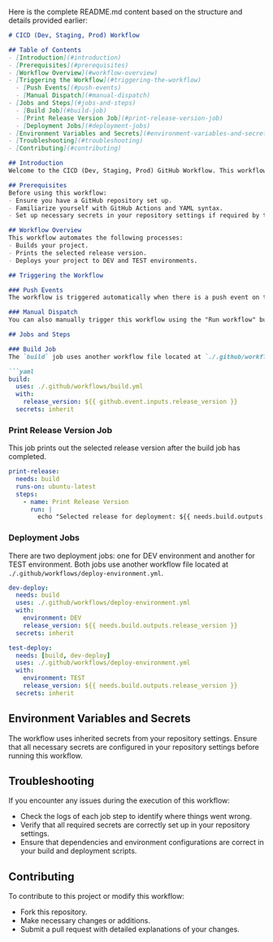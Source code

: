 Here is the complete README.md content based on the structure and details provided earlier:

```markdown
# CICD (Dev, Staging, Prod) Workflow

## Table of Contents
- [Introduction](#introduction)
- [Prerequisites](#prerequisites)
- [Workflow Overview](#workflow-overview)
- [Triggering the Workflow](#triggering-the-workflow)
  - [Push Events](#push-events)
  - [Manual Dispatch](#manual-dispatch)
- [Jobs and Steps](#jobs-and-steps)
  - [Build Job](#build-job)
  - [Print Release Version Job](#print-release-version-job)
  - [Deployment Jobs](#deployment-jobs)
- [Environment Variables and Secrets](#environment-variables-and-secrets)
- [Troubleshooting](#troubleshooting)
- [Contributing](#contributing)

## Introduction
Welcome to the CICD (Dev, Staging, Prod) GitHub Workflow. This workflow is designed to automate the build, test, and deployment processes for your project across different environments.

## Prerequisites
Before using this workflow:
- Ensure you have a GitHub repository set up.
- Familiarize yourself with GitHub Actions and YAML syntax.
- Set up necessary secrets in your repository settings if required by the workflow.

## Workflow Overview
This workflow automates the following processes:
- Builds your project.
- Prints the selected release version.
- Deploys your project to DEV and TEST environments.

## Triggering the Workflow

### Push Events
The workflow is triggered automatically when there is a push event on the `develop` branch.

### Manual Dispatch
You can also manually trigger this workflow using the "Run workflow" button on GitHub. When doing so, you will be prompted to select a release version from a list of predefined options.

## Jobs and Steps

### Build Job
The `build` job uses another workflow file located at `./.github/workflows/build.yml`. It takes an input parameter `release_version` which is passed from either the push event or manual dispatch.

```yaml
build:
  uses: ./.github/workflows/build.yml
  with:
    release_version: ${{ github.event.inputs.release_version }}
  secrets: inherit
```

### Print Release Version Job
This job prints out the selected release version after the build job has completed.

```yaml
print-release:
  needs: build
  runs-on: ubuntu-latest
  steps:
    - name: Print Release Version
      run: |
        echo "Selected release for deployment: ${{ needs.build.outputs.release_version }}"
```

### Deployment Jobs
There are two deployment jobs: one for DEV environment and another for TEST environment. Both jobs use another workflow file located at `./.github/workflows/deploy-environment.yml`.

```yaml
dev-deploy:
  needs: build
  uses: ./.github/workflows/deploy-environment.yml
  with:
    environment: DEV
    release_version: ${{ needs.build.outputs.release_version }}
  secrets: inherit

test-deploy:
  needs: [build, dev-deploy]
  uses: ./.github/workflows/deploy-environment.yml
  with:
    environment: TEST
    release_version: ${{ needs.build.outputs.release_version }}
  secrets: inherit
```

## Environment Variables and Secrets
The workflow uses inherited secrets from your repository settings. Ensure that all necessary secrets are configured in your repository settings before running this workflow.

## Troubleshooting
If you encounter any issues during the execution of this workflow:
- Check the logs of each job step to identify where things went wrong.
- Verify that all required secrets are correctly set up in your repository settings.
- Ensure that dependencies and environment configurations are correct in your build and deployment scripts.

## Contributing
To contribute to this project or modify this workflow:
- Fork this repository.
- Make necessary changes or additions.
- Submit a pull request with detailed explanations of your changes.
